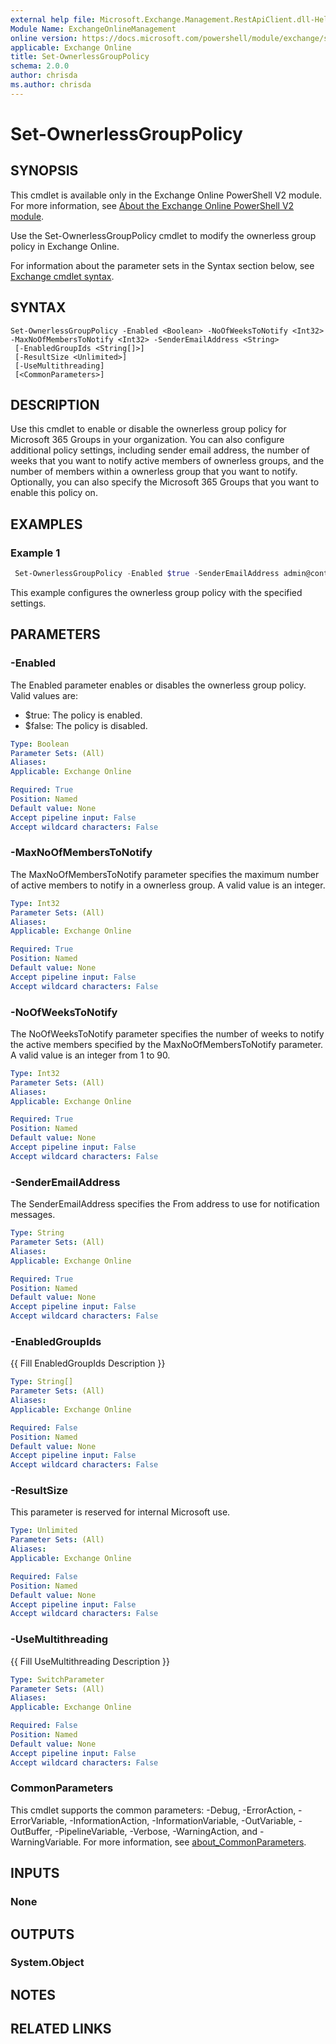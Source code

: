 ```yaml
---
external help file: Microsoft.Exchange.Management.RestApiClient.dll-Help.xml
Module Name: ExchangeOnlineManagement
online version: https://docs.microsoft.com/powershell/module/exchange/set-ownerlessgrouppolicy
applicable: Exchange Online
title: Set-OwnerlessGroupPolicy
schema: 2.0.0
author: chrisda
ms.author: chrisda
---
```


# Set-OwnerlessGroupPolicy

## SYNOPSIS
This cmdlet is available only in the Exchange Online PowerShell V2 module. For more information, see [About the Exchange Online PowerShell V2 module](https://docs.microsoft.com/powershell/exchange/exchange-online-powershell-v2).

Use the Set-OwnerlessGroupPolicy cmdlet to modify the ownerless group policy in Exchange Online.

For information about the parameter sets in the Syntax section below, see [Exchange cmdlet syntax](https://docs.microsoft.com/powershell/exchange/exchange-cmdlet-syntax).

## SYNTAX

```
Set-OwnerlessGroupPolicy -Enabled <Boolean> -NoOfWeeksToNotify <Int32> -MaxNoOfMembersToNotify <Int32> -SenderEmailAddress <String>
 [-EnabledGroupIds <String[]>]
 [-ResultSize <Unlimited>]
 [-UseMultithreading]
 [<CommonParameters>]
```

## DESCRIPTION
Use this cmdlet to enable or disable the ownerless group policy for Microsoft 365 Groups in your organization. You can also configure additional policy settings, including sender email address, the number of weeks that you want to notify active members of ownerless groups, and the number of members within a ownerless group that you want to notify. Optionally, you can also specify the Microsoft 365 Groups that you want to enable this policy on.

## EXAMPLES

### Example 1
```powershell
 Set-OwnerlessGroupPolicy -Enabled $true -SenderEmailAddress admin@contoso.com -NoOfWeeksToNotify 5 -MaxNoOfMembersToNotify 5 -EnabledGroupIds 1b390686-a8fc-4a2d-b31f-62670552fc99, 4596bdbe-d3c9-4d7b-aa34-a811b76a1366
```

This example configures the ownerless group policy with the specified settings.

## PARAMETERS

### -Enabled
The Enabled parameter enables or disables the ownerless group policy. Valid values are:

- $true: The policy is enabled.
- $false: The policy is disabled.

```yaml
Type: Boolean
Parameter Sets: (All)
Aliases:
Applicable: Exchange Online

Required: True
Position: Named
Default value: None
Accept pipeline input: False
Accept wildcard characters: False
```

### -MaxNoOfMembersToNotify
The MaxNoOfMembersToNotify parameter specifies the maximum number of active members to notify in a ownerless group. A valid value is an integer.

```yaml
Type: Int32
Parameter Sets: (All)
Aliases:
Applicable: Exchange Online

Required: True
Position: Named
Default value: None
Accept pipeline input: False
Accept wildcard characters: False
```

### -NoOfWeeksToNotify
The NoOfWeeksToNotify parameter specifies the number of weeks to notify the active members specified by the MaxNoOfMembersToNotify parameter. A valid value is an integer from 1 to 90.

```yaml
Type: Int32
Parameter Sets: (All)
Aliases:
Applicable: Exchange Online

Required: True
Position: Named
Default value: None
Accept pipeline input: False
Accept wildcard characters: False
```

### -SenderEmailAddress
The SenderEmailAddress specifies the From address to use for notification messages.

```yaml
Type: String
Parameter Sets: (All)
Aliases:
Applicable: Exchange Online

Required: True
Position: Named
Default value: None
Accept pipeline input: False
Accept wildcard characters: False
```

### -EnabledGroupIds
{{ Fill EnabledGroupIds Description }}

```yaml
Type: String[]
Parameter Sets: (All)
Aliases:
Applicable: Exchange Online

Required: False
Position: Named
Default value: None
Accept pipeline input: False
Accept wildcard characters: False
```

### -ResultSize
This parameter is reserved for internal Microsoft use.

```yaml
Type: Unlimited
Parameter Sets: (All)
Aliases:
Applicable: Exchange Online

Required: False
Position: Named
Default value: None
Accept pipeline input: False
Accept wildcard characters: False
```

### -UseMultithreading
{{ Fill UseMultithreading Description }}

```yaml
Type: SwitchParameter
Parameter Sets: (All)
Aliases:
Applicable: Exchange Online

Required: False
Position: Named
Default value: None
Accept pipeline input: False
Accept wildcard characters: False
```

### CommonParameters
This cmdlet supports the common parameters: -Debug, -ErrorAction, -ErrorVariable, -InformationAction, -InformationVariable, -OutVariable, -OutBuffer, -PipelineVariable, -Verbose, -WarningAction, and -WarningVariable. For more information, see [about_CommonParameters](http://go.microsoft.com/fwlink/?LinkID=113216).

## INPUTS

### None

## OUTPUTS

### System.Object
## NOTES

## RELATED LINKS
